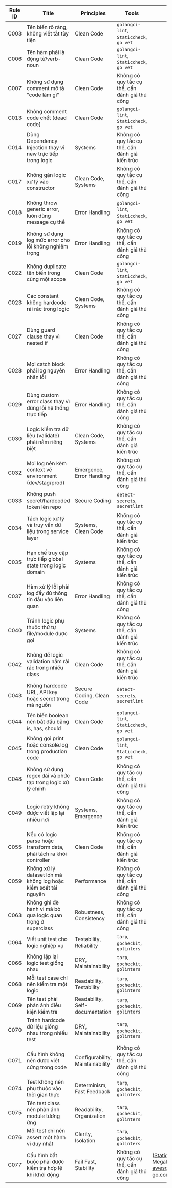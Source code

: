 | Rule ID | Title                                                                | Principles                       | Tools                                           |                                                          |
| ------- | -------------------------------------------------------------------- | -------------------------------- | ----------------------------------------------- | -------------------------------------------------------- |
| C003    | Tên biến rõ ràng, không viết tắt tùy tiện                            | Clean Code                       | `golangci-lint`, `Staticcheck`, `go vet`        |                                                          |
| C006    | Tên hàm phải là động từ/verb-noun                                    | Clean Code                       | `golangci-lint`, `Staticcheck`, `go vet`        |                                                          |
| C007    | Không sử dụng comment mô tả "code làm gì"                            | Clean Code                       | Không có quy tắc cụ thể, cần đánh giá thủ công  |                                                          |
| C013    | Không comment code chết (dead code)                                  | Clean Code                       | `golangci-lint`, `Staticcheck`, `go vet`        |                                                          |
| C014    | Dùng Dependency Injection thay vì new trực tiếp trong logic          | Systems                          | Không có quy tắc cụ thể, cần đánh giá kiến trúc |                                                          |
| C017    | Không gán logic xử lý vào constructor                                | Clean Code, Systems              | Không có quy tắc cụ thể, cần đánh giá thủ công  |                                                          |
| C018    | Không throw generic error, luôn dùng message cụ thể                  | Error Handling                   | `golangci-lint`, `Staticcheck`, `go vet`        |                                                          |
| C019    | Không sử dụng log mức error cho lỗi không nghiêm trọng               | Error Handling                   | Không có quy tắc cụ thể, cần đánh giá thủ công  |                                                          |
| C022    | Không duplicate tên biến trong cùng một scope                        | Clean Code                       | `golangci-lint`, `Staticcheck`, `go vet`        |                                                          |
| C023    | Các constant không hardcode rải rác trong logic                      | Clean Code, Systems              | Không có quy tắc cụ thể, cần đánh giá thủ công  |                                                          |
| C027    | Dùng guard clause thay vì nested if                                  | Clean Code                       | Không có quy tắc cụ thể, cần đánh giá thủ công  |                                                          |
| C028    | Mọi catch block phải log nguyên nhân lỗi                             | Error Handling                   | Không có quy tắc cụ thể, cần đánh giá thủ công  |                                                          |
| C029    | Dùng custom error class thay vì dùng lỗi hệ thống trực tiếp          | Error Handling                   | Không có quy tắc cụ thể, cần đánh giá thủ công  |                                                          |
| C030    | Logic kiểm tra dữ liệu (validate) phải nằm riêng biệt                | Clean Code, Systems              | Không có quy tắc cụ thể, cần đánh giá kiến trúc |                                                          |
| C032    | Mọi log nên kèm context về environment (dev/stag/prod)               | Emergence, Error Handling        | Không có quy tắc cụ thể, cần đánh giá thủ công  |                                                          |
| C033    | Không push secret/hardcoded token lên repo                           | Secure Coding                    | `detect-secrets`, `secretlint`                  |                                                          |
| C034    | Tách logic xử lý và truy vấn dữ liệu trong service layer             | Systems, Clean Code              | Không có quy tắc cụ thể, cần đánh giá kiến trúc |                                                          |
| C035    | Hạn chế truy cập trực tiếp global state trong logic domain           | Systems                          | Không có quy tắc cụ thể, cần đánh giá kiến trúc |                                                          |
| C037    | Hàm xử lý lỗi phải log đầy đủ thông tin đầu vào liên quan            | Error Handling                   | Không có quy tắc cụ thể, cần đánh giá thủ công  |                                                          |
| C040    | Tránh logic phụ thuộc thứ tự file/module được gọi                    | Systems                          | Không có quy tắc cụ thể, cần đánh giá kiến trúc |                                                          |
| C042    | Không để logic validation nằm rải rác trong nhiều class              | Clean Code                       | Không có quy tắc cụ thể, cần đánh giá kiến trúc |                                                          |
| C043    | Không hardcode URL, API key hoặc secret trong mã nguồn               | Secure Coding, Clean Code        | `detect-secrets`, `secretlint`                  |                                                          |
| C044    | Tên biến boolean nên bắt đầu bằng is, has, should                    | Clean Code                       | `golangci-lint`, `Staticcheck`, `go vet`        |                                                          |
| C045    | Không gọi print hoặc console.log trong production code               | Clean Code                       | `golangci-lint`, `Staticcheck`, `go vet`        |                                                          |
| C048    | Không sử dụng regex dài và phức tạp trong logic xử lý chính          | Clean Code                       | Không có quy tắc cụ thể, cần đánh giá thủ công  |                                                          |
| C049    | Logic retry không được viết lặp lại nhiều nơi                        | Systems, Emergence               | Không có quy tắc cụ thể, cần đánh giá kiến trúc |                                                          |
| C055    | Nếu có logic parse hoặc transform data, phải tách ra khỏi controller | Clean Code                       | Không có quy tắc cụ thể, cần đánh giá kiến trúc |                                                          |
| C059    | Không xử lý dataset lớn mà không log hoặc kiểm soát tài nguyên       | Performance                      | Không có quy tắc cụ thể, cần đánh giá thủ công  |                                                          |
| C063    | Không ghi đè hành vi mà bỏ qua logic quan trọng ở superclass         | Robustness, Consistency          | Không có quy tắc cụ thể, cần đánh giá thủ công  |                                                          |
| C064    | Viết unit test cho logic nghiệp vụ                                   | Testability, Reliability         | `tarp`, `gocheckit`, `golinters`                |                                                          |
| C066    | Không lặp lại logic test giống nhau                                  | DRY, Maintainability             | `tarp`, `gocheckit`, `golinters`                |                                                          |
| C068    | Mỗi test case chỉ nên kiểm tra một logic                             | Readability, Testability         | `tarp`, `gocheckit`, `golinters`                |                                                          |
| C069    | Tên test phải phản ánh điều kiện kiểm tra                            | Readability, Self-documentation  | `tarp`, `gocheckit`, `golinters`                |                                                          |
| C070    | Tránh hardcode dữ liệu giống nhau trong nhiều test                   | DRY, Maintainability             | `tarp`, `gocheckit`, `golinters`                |                                                          |
| C071    | Cấu hình không nên được viết cứng trong code                         | Configurability, Maintainability | Không có quy tắc cụ thể, cần đánh giá thủ công  |                                                          |
| C074    | Test không nên phụ thuộc vào thời gian thực                          | Determinism, Fast Feedback       | `tarp`, `gocheckit`, `golinters`                |                                                          |
| C075    | Tên test class nên phản ánh module tương ứng                         | Readability, Organization        | `tarp`, `gocheckit`, `golinters`                |                                                          |
| C076    | Mỗi test chỉ nên assert một hành vi duy nhất                         | Clarity, Isolation               | `tarp`, `gocheckit`, `golinters`                |                                                          |
| C077    | Cấu hình bắt buộc phải được kiểm tra hợp lệ khi khởi động            | Fail Fast, Stability             | Không có quy tắc cụ thể, cần đánh giá thủ công  | ([Staticcheck][1], [Megalinter][2], [awesome-go.com][3]) |

[1]: https://staticcheck.dev/?utm_source=chatgpt.com "Staticcheck"
[2]: https://megalinter.io/latest/supported-linters/?utm_source=chatgpt.com "List of the 100+ supported linters embedded in MegaLinter"
[3]: https://awesome-go.com/code-analysis?utm_source=chatgpt.com "Code Analysis - Awesome Go / Golang"
